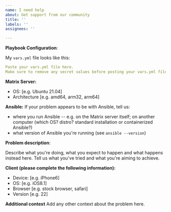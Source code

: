 ```yaml
---
name: I need help
about: Get support from our community
title: ''
labels: ''
assignees: ''

---
```


<!--
NOTE: you can usually get more timely support and from more people by joining our Matrix room (also bridged to IRC). See the [Support section of our README](https://github.com/spantaleev/matrix-docker-ansible-deploy#support)
-->

**Playbook Configuration**:

My `vars.yml` file looks like this:

```yaml
Paste your vars.yml file here.
Make sure to remove any secret values before posting your vars.yml file publicly.
```

**Matrix Server:**
 - OS: [e.g. Ubuntu 21.04]
 - Architecture [e.g. amd64, arm32, arm64]

**Ansible:**
If your problem appears to be with Ansible, tell us:
- where you run Ansible -- e.g. on the Matrix server itself; on another computer (which OS? distro? standard installation or containerized Ansible?)
- what version of Ansible you're running (see `ansible --version`)

**Problem description**:

Describe what you're doing, what you expect to happen and what happens instead here.
Tell us what you've tried and what you're aiming to achieve.

**Client (please complete the following information):**
 - Device: [e.g. iPhone6]
 - OS: [e.g. iOS8.1]
 - Browser [e.g. stock browser, safari]
 - Version [e.g. 22]

<!--
The above is only applicable if you're hitting a problem with a specific device, but not with others.
We don't need this information in most cases. Delete this section if not applicable.
-->

**Additional context**
Add any other context about the problem here.